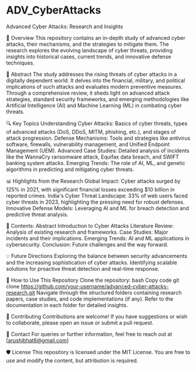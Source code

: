 # ADV_CyberAttacks

Advanced Cyber Attacks: Research and Insights

📄 Overview
This repository contains an in-depth study of advanced cyber attacks, their mechanisms, and the strategies to mitigate them. The research explores the evolving landscape of cyber threats, providing insights into historical cases, current trends, and innovative defense techniques.

🧐 Abstract
The study addresses the rising threats of cyber attacks in a digitally dependent world. It delves into the financial, military, and political implications of such attacks and evaluates modern preventive measures. Through a comprehensive review, it sheds light on advanced attack strategies, standard security frameworks, and emerging methodologies like Artificial Intelligence (AI) and Machine Learning (ML) in combating cyber threats.

🔍 Key Topics
Understanding Cyber Attacks: Basics of cyber threats, types of advanced attacks (DoS, DDoS, MITM, phishing, etc.), and stages of attack progression.
Defense Mechanisms: Tools and strategies like antivirus software, firewalls, vulnerability management, and Unified Endpoint Management (UEM).
Advanced Case Studies: Detailed analysis of incidents like the WannaCry ransomware attack, Equifax data breach, and SWIFT banking system attacks.
Emerging Trends: The role of AI, ML, and genetic algorithms in predicting and mitigating cyber threats.

📊 Highlights from the Research
Global Impact: Cyber attacks surged by 125% in 2021, with significant financial losses exceeding $10 billion in reported crimes.
India's Cyber Threat Landscape: 33% of web users faced cyber threats in 2023, highlighting the pressing need for robust defenses.
Innovative Defense Models: Leveraging AI and ML for breach detection and predictive threat analysis.

📂 Contents:
Abstract
Introduction to Cyber Attacks
Literature Review: Analysis of existing research and frameworks.
Case Studies: Major incidents and their implications.
Emerging Trends: AI and ML applications in cybersecurity.
Conclusion: Future challenges and the way forward.

💡 Future Directions
Exploring the balance between security advancements and the increasing sophistication of cyber attacks.
Identifying scalable solutions for proactive threat detection and real-time response.

📘 How to Use This Repository
Clone the repository:
bash
Copy code
git clone https://github.com/your-username/advanced-cyber-attacks-research.git
Navigate through the structured folders containing research papers, case studies, and code implementations (if any).
Refer to the documentation in each folder for detailed insights.

🤝 Contributing
Contributions are welcome! If you have suggestions or wish to collaborate, please open an issue or submit a pull request.

📧 Contact
For queries or further information, feel free to reach out at [arushibhat6@gmail.com]

🛡️ License
This repository is licensed under the MIT License. You are free to use and modify the content, but attribution is required.

